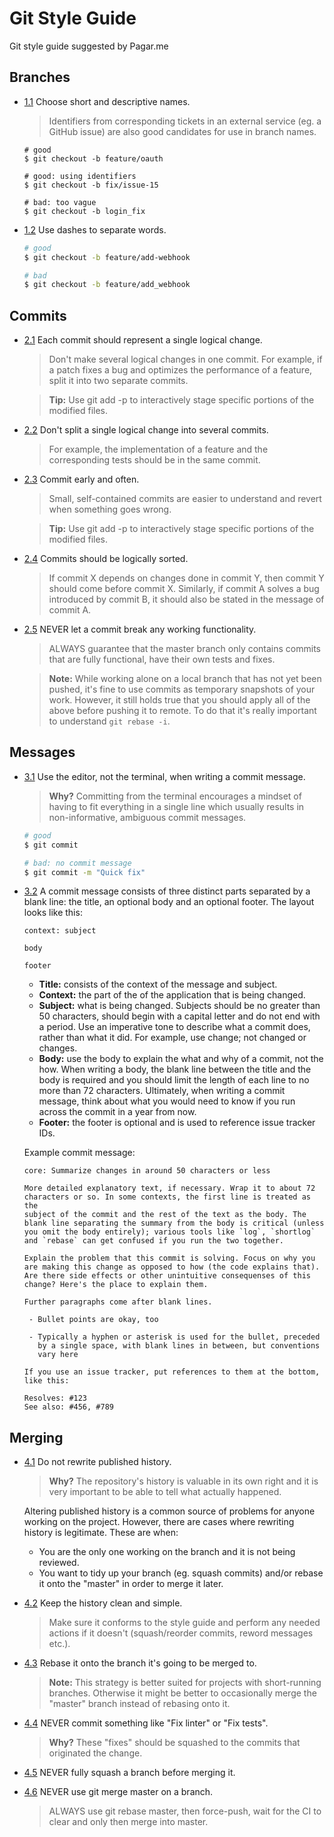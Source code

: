 # Git Style Guide

Git style guide suggested by Pagar.me

## Branches

  - [1.1](#) Choose short and descriptive names.
    > Identifiers from corresponding tickets in an external service (eg. a GitHub issue) are also good candidates for use in branch names.

    ```
    # good
    $ git checkout -b feature/oauth

    # good: using identifiers
    $ git checkout -b fix/issue-15

    # bad: too vague
    $ git checkout -b login_fix
    ```

  - [1.2](#) Use dashes to separate words.

    ```sh
    # good
    $ git checkout -b feature/add-webhook

    # bad
    $ git checkout -b feature/add_webhook
    ```

## Commits

  - [2.1](#) Each commit should represent a single logical change.
    > Don't make several logical changes in one commit. For example, if a patch fixes a bug and optimizes the performance of a feature, split it into two separate commits.

    > **Tip:** Use git add -p to interactively stage specific portions of the modified files.

  - [2.2](#) Don't split a single logical change into several commits.
    > For example, the implementation of a feature and the corresponding tests should be in the same commit.

  - [2.3](#) Commit early and often.
    > Small, self-contained commits are easier to understand and revert when something goes wrong.

    > **Tip:** Use git add -p to interactively stage specific portions of the modified files.

  - [2.4](#) Commits should be logically sorted.
    > If commit X depends on changes done in commit Y, then commit Y should come before commit X. Similarly, if commit A solves a bug introduced by commit B, it should also be stated in the message of commit A.


  - [2.5](#) NEVER let a commit break any working functionality.
    > ALWAYS guarantee that the master branch only contains commits that are fully functional, have their own tests and fixes.

    > **Note:** While working alone on a local branch that has not yet been pushed, it's fine to use commits as temporary snapshots of your work. However, it still holds true that you should apply all of the above before pushing it to remote. To do that it's really important to understand `git rebase -i`.

## Messages

  - [3.1](#) Use the editor, not the terminal, when writing a commit message.
    > **Why?** Committing from the terminal encourages a mindset of having to fit everything in a single line which usually results in non-informative, ambiguous commit messages.

    ```sh
    # good
    $ git commit

    # bad: no commit message
    $ git commit -m "Quick fix"
    ```

  - [3.2](#) A commit message consists of three distinct parts separated by a blank line: the title, an optional body and an optional footer. The layout looks like this:

    ```
    context: subject

    body

    footer
    ```

    - **Title:** consists of the context of the message and subject.
    - **Context:** the part of the of the application that is being changed.
    - **Subject:** what is being changed. Subjects should be no greater than 50 characters, should begin with a capital letter and do not end with a period. Use an imperative tone to describe what a commit does, rather than what it did. For example, use change; not changed or changes.
    - **Body:** use the body to explain the what and why of a commit, not the how. When writing a body, the blank line between the title and the body is required and you should limit the length of each line to no more than 72 characters. Ultimately, when writing a commit message, think about what you would need to know if you run across the commit in a year from now.
    - **Footer:** the footer is optional and is used to reference issue tracker IDs.

    Example commit message:

    ```
    core: Summarize changes in around 50 characters or less

    More detailed explanatory text, if necessary. Wrap it to about 72
    characters or so. In some contexts, the first line is treated as the
    subject of the commit and the rest of the text as the body. The
    blank line separating the summary from the body is critical (unless
    you omit the body entirely); various tools like `log`, `shortlog`
    and `rebase` can get confused if you run the two together.

    Explain the problem that this commit is solving. Focus on why you
    are making this change as opposed to how (the code explains that).
    Are there side effects or other unintuitive consequenses of this
    change? Here's the place to explain them.

    Further paragraphs come after blank lines.

     - Bullet points are okay, too

     - Typically a hyphen or asterisk is used for the bullet, preceded
       by a single space, with blank lines in between, but conventions
       vary here

    If you use an issue tracker, put references to them at the bottom,
    like this:

    Resolves: #123
    See also: #456, #789
    ```

## Merging

  - [4.1](#) Do not rewrite published history.
    > **Why?** The repository's history is valuable in its own right and it is very important to be able to tell what actually happened.

    Altering published history is a common source of problems for anyone working on the project. However, there are cases where rewriting history is legitimate. These are when:
    - You are the only one working on the branch and it is not being reviewed.
    - You want to tidy up your branch (eg. squash commits) and/or rebase it onto the "master" in order to merge it later.

  - [4.2](#) Keep the history clean and simple.
    > Make sure it conforms to the style guide and perform any needed actions if it doesn't (squash/reorder commits, reword messages etc.).

  - [4.3](#) Rebase it onto the branch it's going to be merged to.
    > **Note:** This strategy is better suited for projects with short-running branches. Otherwise it might be better to occasionally merge the "master" branch instead of rebasing onto it.

  - [4.4](#) NEVER commit something like "Fix linter" or "Fix tests".
    > **Why?** These "fixes" should be squashed to the commits that originated the change.

  - [4.5](#) NEVER fully squash a branch before merging it.

  - [4.6](#) NEVER use  git merge master on a branch.
    > ALWAYS use git rebase master, then force-push, wait for the CI to clear and only then merge into master.
